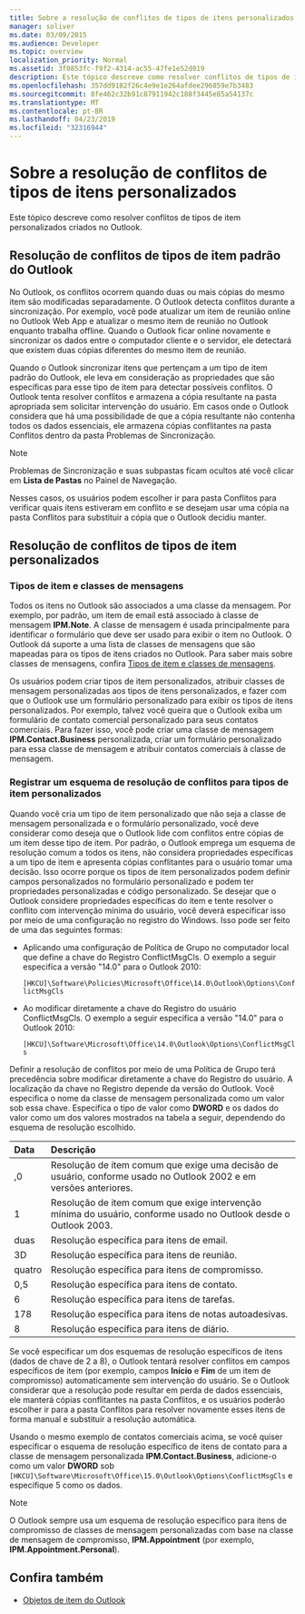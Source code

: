 ```yaml
---
title: Sobre a resolução de conflitos de tipos de itens personalizados
manager: soliver
ms.date: 03/09/2015
ms.audience: Developer
ms.topic: overview
localization_priority: Normal
ms.assetid: 3f0853fc-f9f2-4314-ac55-47fe1e52d019
description: Este tópico descreve como resolver conflitos de tipos de item personalizados criados no Outlook.
ms.openlocfilehash: 357dd9182f26c4e9e1e264afdee296859e7b3483
ms.sourcegitcommit: 8fe462c32b91c87911942c188f3445e85a54137c
ms.translationtype: MT
ms.contentlocale: pt-BR
ms.lasthandoff: 04/23/2019
ms.locfileid: "32316944"
---
```

# <a name="about-conflict-resolution-for-custom-item-types"></a>Sobre a resolução de conflitos de tipos de itens personalizados

Este tópico descreve como resolver conflitos de tipos de item personalizados criados no Outlook.
  
## <a name="conflict-resolution-for-standard-outlook-item-types"></a>Resolução de conflitos de tipos de item padrão do Outlook

No Outlook, os conflitos ocorrem quando duas ou mais cópias do mesmo item são modificadas separadamente. O Outlook detecta conflitos durante a sincronização. Por exemplo, você pode atualizar um item de reunião online no Outlook Web App e atualizar o mesmo item de reunião no Outlook enquanto trabalha offline. Quando o Outlook ficar online novamente e sincronizar os dados entre o computador cliente e o servidor, ele detectará que existem duas cópias diferentes do mesmo item de reunião.
  
Quando o Outlook sincronizar itens que pertençam a um tipo de item padrão do Outlook, ele leva em consideração as propriedades que são específicas para esse tipo de item para detectar possíveis conflitos. O Outlook tenta resolver conflitos e armazena a cópia resultante na pasta apropriada sem solicitar intervenção do usuário. Em casos onde o Outlook considera que há uma possibilidade de que a cópia resultante não contenha todos os dados essenciais, ele armazena cópias conflitantes na pasta Conflitos dentro da pasta Problemas de Sincronização. 
  
> [!NOTE]
> Problemas de Sincronização e suas subpastas ficam ocultos até você clicar em **Lista de Pastas** no Painel de Navegação. 
  
Nesses casos, os usuários podem escolher ir para pasta Conflitos para verificar quais itens estiveram em conflito e se desejam usar uma cópia na pasta Conflitos para substituir a cópia que o Outlook decidiu manter.
  
## <a name="conflict-resolution-for-custom-item-types"></a>Resolução de conflitos de tipos de item personalizados

### <a name="item-types-and-message-classes"></a>Tipos de item e classes de mensagens
  
Todos os itens no Outlook são associados a uma classe da mensagem. Por exemplo, por padrão, um item de email está associado à classe de mensagem **IPM.Note**. A classe de mensagem é usada principalmente para identificar o formulário que deve ser usado para exibir o item no Outlook. O Outlook dá suporte a uma lista de classes de mensagens que são mapeadas para os tipos de itens criados no Outlook. Para saber mais sobre classes de mensagens, confira [Tipos de item e classes de mensagens](https://msdn.microsoft.com/library/15b709cc-7486-b6c7-88a3-4a4d8e0ab292%28Office.15%29.aspx). 
  
Os usuários podem criar tipos de item personalizados, atribuir classes de mensagem personalizadas aos tipos de itens personalizados, e fazer com que o Outlook use um formulário personalizado para exibir os tipos de itens personalizados. Por exemplo, talvez você queira que o Outlook exiba um formulário de contato comercial personalizado para seus contatos comerciais. Para fazer isso, você pode criar uma classe de mensagem **IPM.Contact.Business** personalizada, criar um formulário personalizado para essa classe de mensagem e atribuir contatos comerciais à classe de mensagem. 
  
### <a name="registering-a-conflict-resolution-scheme-for-custom-item-types"></a>Registrar um esquema de resolução de conflitos para tipos de item personalizados
  
Quando você cria um tipo de item personalizado que não seja a classe de mensagem personalizada e o formulário personalizado, você deve considerar como deseja que o Outlook lide com conflitos entre cópias de um item desse tipo de item. Por padrão, o Outlook emprega um esquema de resolução comum a todos os itens, não considera propriedades específicas a um tipo de item e apresenta cópias conflitantes para o usuário tomar uma decisão. Isso ocorre porque os tipos de item personalizados podem definir campos personalizados no formulário personalizado e podem ter propriedades personalizadas e código personalizado. Se desejar que o Outlook considere propriedades específicas do item e tente resolver o conflito com intervenção mínima do usuário, você deverá especificar isso por meio de uma configuração no registro do Windows. Isso pode ser feito de uma das seguintes formas: 
  
- Aplicando uma configuração de Política de Grupo no computador local que define a chave do Registro ConflictMsgCls. O exemplo a seguir especifica a versão "14.0" para o Outlook 2010: 
  
   `[HKCU]\Software\Policies\Microsoft\Office\14.0\Outlook\Options\ConflictMsgCls`
    
- Ao modificar diretamente a chave do Registro do usuário ConflictMsgCls. O exemplo a seguir especifica a versão "14.0" para o Outlook 2010: 
  
   `[HKCU]\Software\Microsoft\Office\14.0\Outlook\Options\ConflictMsgCls`
    
Definir a resolução de conflitos por meio de uma Política de Grupo terá precedência sobre modificar diretamente a chave do Registro do usuário. A localização da chave no Registro depende da versão do Outlook. Você especifica o nome da classe de mensagem personalizada como um valor sob essa chave. Especifica o tipo de valor como **DWORD** e os dados do valor como um dos valores mostrados na tabela a seguir, dependendo do esquema de resolução escolhido. 
  
|Data  | Descrição  |
|:-----|:-----|
|,0  <br/> |Resolução de item comum que exige uma decisão de usuário, conforme usado no Outlook 2002 e em versões anteriores.  <br/> |
|1  <br/> |Resolução de item comum que exige intervenção mínima do usuário, conforme usado no Outlook desde o Outlook 2003.  <br/> |
|duas  <br/> |Resolução específica para itens de email.  <br/> |
|3D  <br/> |Resolução específica para itens de reunião.  <br/> |
|quatro  <br/> |Resolução específica para itens de compromisso.  <br/> |
|0,5  <br/> |Resolução específica para itens de contato.  <br/> |
|6  <br/> |Resolução específica para itens de tarefas.  <br/> |
|178  <br/> |Resolução específica para itens de notas autoadesivas.  <br/> |
|8  <br/> |Resolução específica para itens de diário.  <br/> |
   
Se você especificar um dos esquemas de resolução específicos de itens (dados de chave de 2 a 8), o Outlook tentará resolver conflitos em campos específicos de item (por exemplo, campos **Início** e **Fim** de um item de compromisso) automaticamente sem intervenção do usuário. Se o Outlook considerar que a resolução pode resultar em perda de dados essenciais, ele manterá cópias conflitantes na pasta Conflitos, e os usuários poderão escolher ir para a pasta Conflitos para resolver novamente esses itens de forma manual e substituir a resolução automática. 
  
Usando o mesmo exemplo de contatos comerciais acima, se você quiser especificar o esquema de resolução específico de itens de contato para a classe de mensagem personalizada **IPM.Contact.Business**, adicione-o como um valor **DWORD** sob `[HKCU]\Software\Microsoft\Office\15.0\Outlook\Options\ConflictMsgCls` e especifique 5 como os dados. 
  
> [!NOTE]
> O Outlook sempre usa um esquema de resolução específico para itens de compromisso de classes de mensagem personalizadas com base na classe de mensagem de compromisso, **IPM.Appointment** (por exemplo, **IPM.Appointment.Personal**). 
  
## <a name="see-also"></a>Confira também

- [Objetos de item do Outlook](https://msdn.microsoft.com/library/6ea4babf-facf-4018-ef5a-4a484e55153a%28Office.15%29.aspx)

